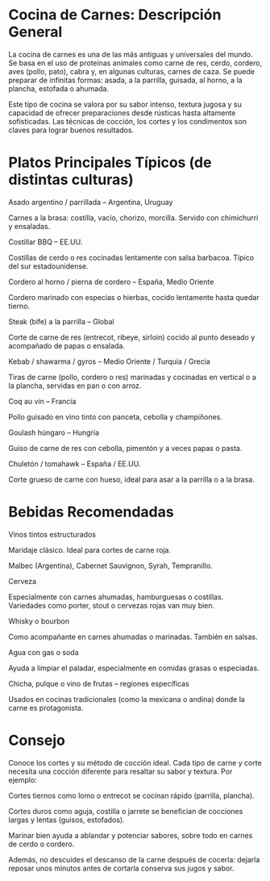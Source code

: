 # Cocina de Carnes: Descripción General

La cocina de carnes es una de las más antiguas y universales del mundo. Se basa en el uso de proteínas animales como carne de res, cerdo, cordero, aves (pollo, pato), cabra y, en algunas culturas, carnes de caza. Se puede preparar de infinitas formas: asada, a la parrilla, guisada, al horno, a la plancha, estofada o ahumada.

Este tipo de cocina se valora por su sabor intenso, textura jugosa y su capacidad de ofrecer preparaciones desde rústicas hasta altamente sofisticadas. Las técnicas de cocción, los cortes y los condimentos son claves para lograr buenos resultados.

# Platos Principales Típicos (de distintas culturas)

Asado argentino / parrillada – Argentina, Uruguay

Carnes a la brasa: costilla, vacío, chorizo, morcilla. Servido con chimichurri y ensaladas.

Costillar BBQ – EE.UU.

Costillas de cerdo o res cocinadas lentamente con salsa barbacoa. Típico del sur estadounidense.

Cordero al horno / pierna de cordero – España, Medio Oriente

Cordero marinado con especias o hierbas, cocido lentamente hasta quedar tierno.

Steak (bife) a la parrilla – Global

Corte de carne de res (entrecot, ribeye, sirloin) cocido al punto deseado y acompañado de papas o ensalada.

Kebab / shawarma / gyros – Medio Oriente / Turquía / Grecia

Tiras de carne (pollo, cordero o res) marinadas y cocinadas en vertical o a la plancha, servidas en pan o con arroz.

Coq au vin – Francia

Pollo guisado en vino tinto con panceta, cebolla y champiñones.

Goulash húngaro – Hungría

Guiso de carne de res con cebolla, pimentón y a veces papas o pasta.

Chuletón / tomahawk – España / EE.UU.

Corte grueso de carne con hueso, ideal para asar a la parrilla o a la brasa.

# Bebidas Recomendadas

Vinos tintos estructurados

Maridaje clásico. Ideal para cortes de carne roja.

Malbec (Argentina), Cabernet Sauvignon, Syrah, Tempranillo.

Cerveza

Especialmente con carnes ahumadas, hamburguesas o costillas. Variedades como porter, stout o cervezas rojas van muy bien.

Whisky o bourbon

Como acompañante en carnes ahumadas o marinadas. También en salsas.

Agua con gas o soda

Ayuda a limpiar el paladar, especialmente en comidas grasas o especiadas.

Chicha, pulque o vino de frutas – regiones específicas

Usados en cocinas tradicionales (como la mexicana o andina) donde la carne es protagonista.

# Consejo 

Conoce los cortes y su método de cocción ideal.
Cada tipo de carne y corte necesita una cocción diferente para resaltar su sabor y textura. Por ejemplo:

Cortes tiernos como lomo o entrecot se cocinan rápido (parrilla, plancha).

Cortes duros como aguja, costilla o jarrete se benefician de cocciones largas y lentas (guisos, estofados).

Marinar bien ayuda a ablandar y potenciar sabores, sobre todo en carnes de cerdo o cordero.

Además, no descuides el descanso de la carne después de cocerla: dejarla reposar unos minutos antes de cortarla conserva sus jugos y sabor.